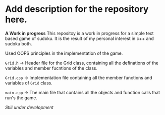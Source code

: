 # Add description for the repository here.

**A Work in progress**
This repositoy is a work in progress for a simple text based game of sudoku.
It is the result of my personal interest in c++ and sudoku both.

Used OOPS principles in the implementation of the game.

`Grid.h` -> Header file for the Grid class, containing all the definations of the variables and member fucntions of the class.

`Grid.cpp` -> Implementation file containing all the member functions and variables of `Grid` class.

`main.cpp` -> The main file that contains all the objects and function calls that run's the game.

*Still under development*
